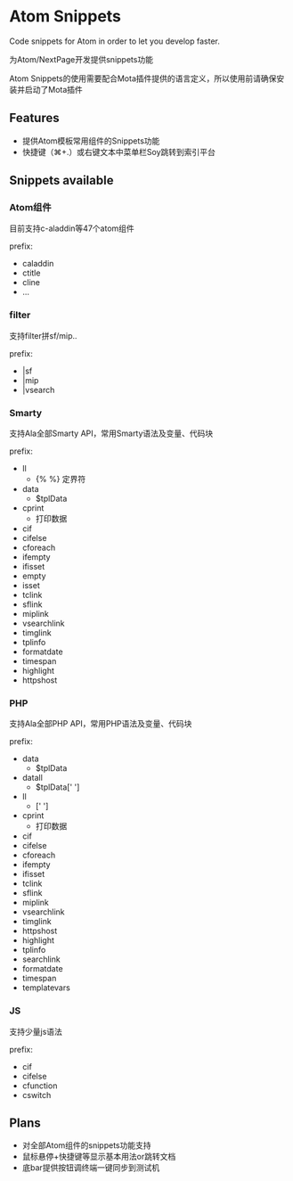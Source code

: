# Atom Snippets

Code snippets for Atom in order to let you develop faster. 

为Atom/NextPage开发提供snippets功能

Atom Snippets的使用需要配合Mota插件提供的语言定义，所以使用前请确保安装并启动了Mota插件

## Features

- 提供Atom模板常用组件的Snippets功能
- 快捷键（⌘+.）或右键文本中菜单栏Soy跳转到索引平台

## Snippets available

### Atom组件
目前支持c-aladdin等47个atom组件

prefix:

- caladdin
- ctitle
- cline
- ...

### filter
支持filter拼sf/mip..

prefix:

- |sf
- |mip
- |vsearch

### Smarty
支持Ala全部Smarty API，常用Smarty语法及变量、代码块

prefix:

- ll
    - {% %} 定界符
- data
    - $tplData
- cprint
    - 打印数据
- cif
- cifelse
- cforeach
- ifempty
- ifisset
- empty
- isset
- tclink
- sflink
- miplink
- vsearchlink
- timglink
- tplinfo
- formatdate
- timespan
- highlight
- httpshost

### PHP
支持Ala全部PHP API，常用PHP语法及变量、代码块

prefix:

- data
    - $tplData
- datall
    - $tplData[' ']
- ll
    - [' ']
- cprint
    - 打印数据
- cif
- cifelse
- cforeach
- ifempty
- ifisset
- tclink
- sflink
- miplink
- vsearchlink
- timglink
- httpshost
- highlight
- tplinfo
- searchlink
- formatdate
- timespan
- templatevars

### JS
支持少量js语法

prefix:

- cif
- cifelse
- cfunction
- cswitch

## Plans

- 对全部Atom组件的snippets功能支持
- 鼠标悬停+快捷键等显示基本用法or跳转文档
- 底bar提供按钮调终端一键同步到测试机
